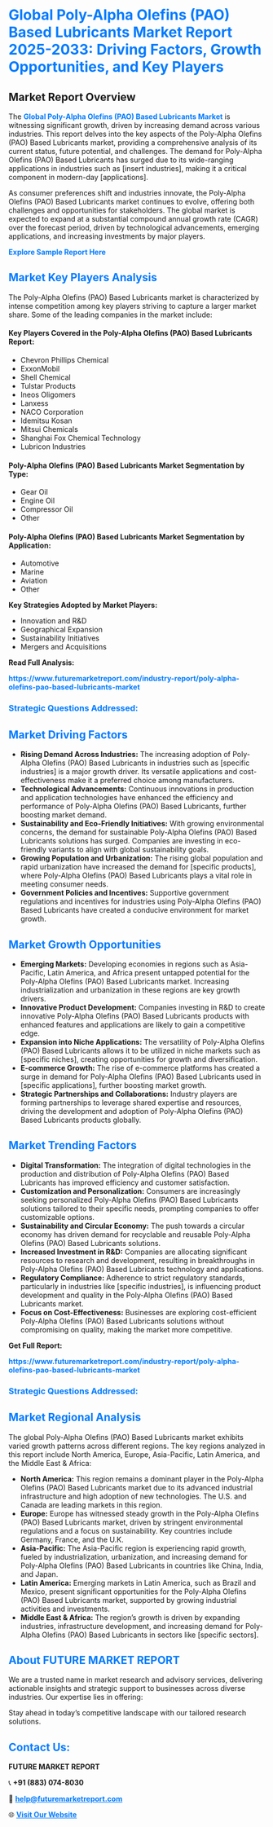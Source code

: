 <h1 style="color: #007BFF;">Global Poly-Alpha Olefins (PAO) Based Lubricants Market Report 2025-2033: Driving Factors, Growth Opportunities, and Key Players</h1>

<section id="overview">
<h2>Market Report Overview</h2>
<p>The <a href="https://www.futuremarketreport.com/industry-report/poly-alpha-olefins-pao-based-lubricants-market" style="color: #007BFF; text-decoration: none;"><strong>Global Poly-Alpha Olefins (PAO) Based Lubricants Market</strong></a> is witnessing significant growth, driven by increasing demand across various industries. This report delves into the key aspects of the Poly-Alpha Olefins (PAO) Based Lubricants market, providing a comprehensive analysis of its current status, future potential, and challenges. The demand for Poly-Alpha Olefins (PAO) Based Lubricants has surged due to its wide-ranging applications in industries such as [insert industries], making it a critical component in modern-day [applications].</p>
<p>As consumer preferences shift and industries innovate, the Poly-Alpha Olefins (PAO) Based Lubricants market continues to evolve, offering both challenges and opportunities for stakeholders. The global market is expected to expand at a substantial compound annual growth rate (CAGR) over the forecast period, driven by technological advancements, emerging applications, and increasing investments by major players.</p>
</section>

<section id="overview">
<p><a href="https://www.futuremarketreport.com/request-sample/reportId=32646" style="color: #007BFF; text-decoration: none;"><strong>Explore Sample Report Here</strong></a></p>
</section>

<section id="key-players">
<h2 style="color: #007BFF;">Market Key Players Analysis</h2>
<p>The Poly-Alpha Olefins (PAO) Based Lubricants market is characterized by intense competition among key players striving to capture a larger market share. Some of the leading companies in the market include:</p>
<h4>Key Players Covered in the Poly-Alpha Olefins (PAO) Based Lubricants Report:</h4>
<ul><li>Chevron Phillips Chemical</li><li>ExxonMobil</li><li>Shell Chemical</li><li>Tulstar Products</li><li>Ineos Oligomers</li><li>Lanxess</li><li>NACO Corporation</li><li>Idemitsu Kosan</li><li>Mitsui Chemicals</li><li>Shanghai Fox Chemical Technology</li><li>Lubricon Industries</li></ul>
<h4>Poly-Alpha Olefins (PAO) Based Lubricants Market Segmentation by Type:</h4>
<ul><li>Gear Oil</li><li>Engine Oil</li><li>Compressor Oil</li><li>Other</li></ul>

<h4>Poly-Alpha Olefins (PAO) Based Lubricants Market Segmentation by Application:</h4>
<ul><li>Automotive</li><li>Marine</li><li>Aviation</li><li>Other</li></ul>
<p><strong>Key Strategies Adopted by Market Players:</strong></p>
<ul>
<li>Innovation and R&D</li>
<li>Geographical Expansion</li>
<li>Sustainability Initiatives</li>
<li>Mergers and Acquisitions</li>
</ul>
</section>

<section>
<p><strong>Read Full Analysis: </strong></p><a href="https://www.futuremarketreport.com/industry-report/poly-alpha-olefins-pao-based-lubricants-market" style="color: #007BFF; text-decoration: none;"><strong>https://www.futuremarketreport.com/industry-report/poly-alpha-olefins-pao-based-lubricants-market</strong></a>
<h3 style="color: #007BFF;">Strategic Questions Addressed:</h3>
</section>

<section id="driving-factors">
<h2 style="color: #007BFF;">Market Driving Factors</h2>
<ul>
<li><strong>Rising Demand Across Industries:</strong> The increasing adoption of Poly-Alpha Olefins (PAO) Based Lubricants in industries such as [specific industries] is a major growth driver. Its versatile applications and cost-effectiveness make it a preferred choice among manufacturers.</li>
<li><strong>Technological Advancements:</strong> Continuous innovations in production and application technologies have enhanced the efficiency and performance of Poly-Alpha Olefins (PAO) Based Lubricants, further boosting market demand.</li>
<li><strong>Sustainability and Eco-Friendly Initiatives:</strong> With growing environmental concerns, the demand for sustainable Poly-Alpha Olefins (PAO) Based Lubricants solutions has surged. Companies are investing in eco-friendly variants to align with global sustainability goals.</li>
<li><strong>Growing Population and Urbanization:</strong> The rising global population and rapid urbanization have increased the demand for [specific products], where Poly-Alpha Olefins (PAO) Based Lubricants plays a vital role in meeting consumer needs.</li>
<li><strong>Government Policies and Incentives:</strong> Supportive government regulations and incentives for industries using Poly-Alpha Olefins (PAO) Based Lubricants have created a conducive environment for market growth.</li>
</ul>
</section>

<section id="growth-opportunities">
<h2 style="color: #007BFF;">Market Growth Opportunities</h2>
<ul>
<li><strong>Emerging Markets:</strong> Developing economies in regions such as Asia-Pacific, Latin America, and Africa present untapped potential for the Poly-Alpha Olefins (PAO) Based Lubricants market. Increasing industrialization and urbanization in these regions are key growth drivers.</li>
<li><strong>Innovative Product Development:</strong> Companies investing in R&D to create innovative Poly-Alpha Olefins (PAO) Based Lubricants products with enhanced features and applications are likely to gain a competitive edge.</li>
<li><strong>Expansion into Niche Applications:</strong> The versatility of Poly-Alpha Olefins (PAO) Based Lubricants allows it to be utilized in niche markets such as [specific niches], creating opportunities for growth and diversification.</li>
<li><strong>E-commerce Growth:</strong> The rise of e-commerce platforms has created a surge in demand for Poly-Alpha Olefins (PAO) Based Lubricants used in [specific applications], further boosting market growth.</li>
<li><strong>Strategic Partnerships and Collaborations:</strong> Industry players are forming partnerships to leverage shared expertise and resources, driving the development and adoption of Poly-Alpha Olefins (PAO) Based Lubricants products globally.</li>
</ul>
</section>

<section id="trending-factors">
<h2 style="color: #007BFF;">Market Trending Factors</h2>
<ul>
<li><strong>Digital Transformation:</strong> The integration of digital technologies in the production and distribution of Poly-Alpha Olefins (PAO) Based Lubricants has improved efficiency and customer satisfaction.</li>
<li><strong>Customization and Personalization:</strong> Consumers are increasingly seeking personalized Poly-Alpha Olefins (PAO) Based Lubricants solutions tailored to their specific needs, prompting companies to offer customizable options.</li>
<li><strong>Sustainability and Circular Economy:</strong> The push towards a circular economy has driven demand for recyclable and reusable Poly-Alpha Olefins (PAO) Based Lubricants solutions.</li>
<li><strong>Increased Investment in R&D:</strong> Companies are allocating significant resources to research and development, resulting in breakthroughs in Poly-Alpha Olefins (PAO) Based Lubricants technology and applications.</li>
<li><strong>Regulatory Compliance:</strong> Adherence to strict regulatory standards, particularly in industries like [specific industries], is influencing product development and quality in the Poly-Alpha Olefins (PAO) Based Lubricants market.</li>
<li><strong>Focus on Cost-Effectiveness:</strong> Businesses are exploring cost-efficient Poly-Alpha Olefins (PAO) Based Lubricants solutions without compromising on quality, making the market more competitive.</li>
</ul>
</section>

<section>
<p><strong>Get Full Report: </strong></p><a href="https://www.futuremarketreport.com/industry-report/poly-alpha-olefins-pao-based-lubricants-market" style="color: #007BFF; text-decoration: none;"><strong>https://www.futuremarketreport.com/industry-report/poly-alpha-olefins-pao-based-lubricants-market</strong></a>
<h3 style="color: #007BFF;">Strategic Questions Addressed:</h3>
</section>


<section id="regional-analysis">
<h2 style="color: #007BFF;">Market Regional Analysis</h2>
<p>The global Poly-Alpha Olefins (PAO) Based Lubricants market exhibits varied growth patterns across different regions. The key regions analyzed in this report include North America, Europe, Asia-Pacific, Latin America, and the Middle East & Africa:</p>
<ul>
<li><strong>North America:</strong> This region remains a dominant player in the Poly-Alpha Olefins (PAO) Based Lubricants market due to its advanced industrial infrastructure and high adoption of new technologies. The U.S. and Canada are leading markets in this region.</li>
<li><strong>Europe:</strong> Europe has witnessed steady growth in the Poly-Alpha Olefins (PAO) Based Lubricants market, driven by stringent environmental regulations and a focus on sustainability. Key countries include Germany, France, and the U.K.</li>
<li><strong>Asia-Pacific:</strong> The Asia-Pacific region is experiencing rapid growth, fueled by industrialization, urbanization, and increasing demand for Poly-Alpha Olefins (PAO) Based Lubricants in countries like China, India, and Japan.</li>
<li><strong>Latin America:</strong> Emerging markets in Latin America, such as Brazil and Mexico, present significant opportunities for the Poly-Alpha Olefins (PAO) Based Lubricants market, supported by growing industrial activities and investments.</li>
<li><strong>Middle East & Africa:</strong> The region’s growth is driven by expanding industries, infrastructure development, and increasing demand for Poly-Alpha Olefins (PAO) Based Lubricants in sectors like [specific sectors].</li>
</ul>
</section>

<footer>
<h2 style="color: #007BFF;">About FUTURE MARKET REPORT</h2>
<p>We are a trusted name in market research and advisory services, delivering actionable insights and strategic support to businesses across diverse industries. Our expertise lies in offering:</p>

<p>Stay ahead in today’s competitive landscape with our tailored research solutions.</p>

<h2 style="color: #007BFF;">Contact Us:</h2>
<p><strong>FUTURE MARKET REPORT</strong></p>
<p>📞 <strong>+91 (883) 074-8030</strong></p>
<p>📧 <strong><a href="mailto:help@futuremarketreport.com" style="color: #007BFF;">help@futuremarketreport.com</a></strong></p>
<p>🌐 <strong><a href="https://www.futuremarketreport.com/" style="color: #007BFF;">Visit Our Website</a></strong></p>
</footer>
